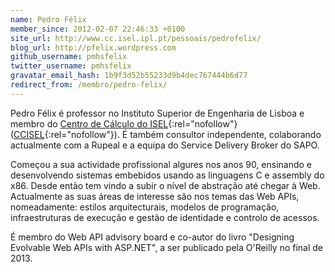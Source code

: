 ```yaml
---
name: Pedro Félix
member_since: 2012-02-07 22:46:33 +0100
site_url: http://www.cc.isel.ipl.pt/pessoais/pedrofelix/
blog_url: http://pfelix.wordpress.com
github_username: pmhsfelix
twitter_username: pmhsfelix
gravatar_email_hash: 1b9f3d52b55233d9b4dec767444b6d77
redirect_from: /membro/pedro-felix/
---
```

Pedro Félix é professor no Instituto Superior de Engenharia de Lisboa e membro do [Centro de Cálculo do ISEL][1]{:rel="nofollow"} ([CCISEL][1]{:rel="nofollow"}). É também consultor independente, colaborando actualmente com a Rupeal e a equipa do Service Delivery Broker do SAPO.

Começou a sua actividade profissional algures nos anos 90, ensinando e desenvolvendo sistemas embebidos usando as linguagens C e assembly do x86. Desde então tem vindo a subir o nível de abstração até chegar à Web. Actualmente as suas áreas de interesse são nos temas das Web APIs, nomeadamente: estilos arquitecturais, modelos de programação, infraestruturas de execução e gestão de identidade e controlo de acessos.

É membro do Web API advisory board e co-autor do livro "Designing Evolvable Web APIs with ASP.NET", a ser publicado pela O'Reilly no final de 2013.

[1]: http://www.cc.isel.ipl.pt "Centro de Cálculo do ISEL (CCISEL)"

